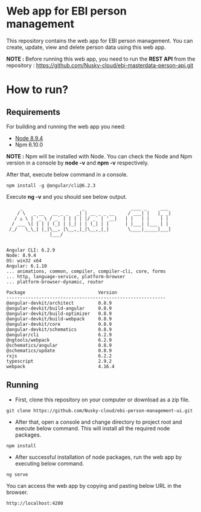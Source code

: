 # Web app for EBI person management

This repository contains the web app for EBI person management. You can create, update, view and delete person data using this web app. 

**NOTE :** Before running this web app, you need to run the **REST API** from the repository : https://github.com/Nusky-cloud/ebi-masterdata-person-api.git

# How to run?

## Requirements

For building and running the web app you need:

- [Node 8.9.4](https://nodejs.org/download/release/v8.9.4)
- Npm 6.10.0

**NOTE :** Npm will be installed with Node. You can check the Node and Npm version in a console by **node -v** and **npm -v** respectively.

After that, execute below command in a console.
```shell
npm install -g @angular/cli@6.2.3
```

Execute **ng -v** and you should see below output.
```shell
     _                      _                 ____ _     ___
    / \   _ __   __ _ _   _| | __ _ _ __     / ___| |   |_ _|
   / △ \ | '_ \ / _` | | | | |/ _` | '__|   | |   | |    | |
  / ___ \| | | | (_| | |_| | | (_| | |      | |___| |___ | |
 /_/   \_\_| |_|\__, |\__,_|_|\__,_|_|       \____|_____|___|
                |___/


Angular CLI: 6.2.9
Node: 8.9.4
OS: win32 x64
Angular: 6.1.10
... animations, common, compiler, compiler-cli, core, forms
... http, language-service, platform-browser
... platform-browser-dynamic, router

Package                           Version
-----------------------------------------------------------
@angular-devkit/architect         0.8.9
@angular-devkit/build-angular     0.8.9
@angular-devkit/build-optimizer   0.8.9
@angular-devkit/build-webpack     0.8.9
@angular-devkit/core              0.8.9
@angular-devkit/schematics        0.8.9
@angular/cli                      6.2.9
@ngtools/webpack                  6.2.9
@schematics/angular               0.8.9
@schematics/update                0.8.9
rxjs                              6.2.2
typescript                        2.9.2
webpack                           4.16.4
```

## Running

- First, clone this repository on your computer or download as a zip file.
```shell
git clone https://github.com/Nusky-cloud/ebi-person-management-ui.git
```

- After that, open a console and change directory to project root and execute below command. This will install all the required node packages.

```shell
npm install
```

- After successful installation of node packages, run the web app by executing below command.
```shell
ng serve
```

You can access the web app by copying and pasting below URL in the browser.
```shell
http://localhost:4200
```
